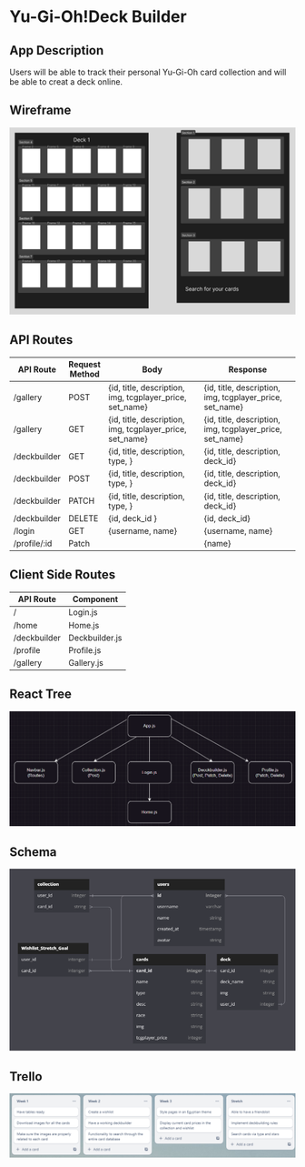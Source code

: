 # Yu-Gi-Oh!Deck Builder

## App Description
Users will be able to track their personal Yu-Gi-Oh card collection and will be able to creat a deck online.

## Wireframe
<img src="Readmeimgs/builderwire.png">

## API Routes
| API Route  	| Request<br>Method 	| Body                                                            	| Response                                                            	|
|------------	|-------------------	|-----------------------------------------------------------------	|---------------------------------------------------------------------	|
| /gallery  	| POST              	| {id, title, description, img, tcgplayer_price, set_name}          | {id, title, description, img, tcgplayer_price, set_name}              |
| /gallery      | GET               	| {id, title, description, img, tcgplayer_price, set_name}          | {id, title, description, img, tcgplayer_price, set_name}             	|
| /deckbuilder  | GET                	| {id, title, description, type, } 	                                | {id, title, description, deck_id}                                   	|
| /deckbuilder  | POST              	| {id, title, description, type, } 	                                | {id, title, description, deck_id}                                   	|
| /deckbuilder  | PATCH              	| {id, title, description, type, } 	                                | {id, title, description, deck_id}                                   	|
| /deckbuilder  | DELETE                | {id, deck_id } 	                                                | {id, deck_id}                                                       	|
| /login 	    | GET                	| {username, name}                                                 	| {username, name}                                                  	|
| /profile/:id 	| Patch             	|                                                                  	| {name}                                                              	|


## Client Side Routes
| API Route           	| Component        	|
|---------------------	|------------------	|
| /                     | Login.js          |
| /home                	| Home.js         	|
| /deckbuilder         	| Deckbuilder.js   	|
| /profile          	| Profile.js       	|
| /gallery          	| Gallery.js        |

## React Tree
<img src="Readmeimgs/yugioh react.png">

## Schema
<img src="Readmeimgs/yugiohschema.png">

## Trello
<img src="Readmeimgs/yugiohtrello.png">